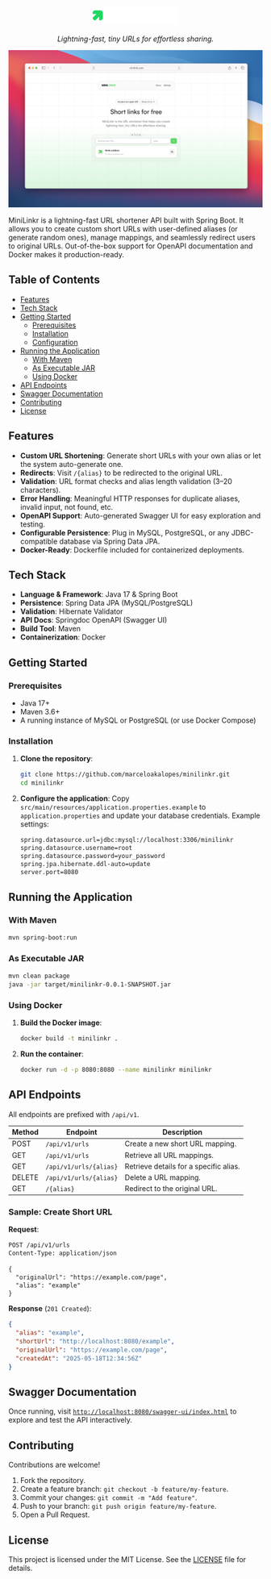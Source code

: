 <div style="display: flex; flex-direction: row; justify-content: center; gap: 12px; align-items: center; margin-top: 20px; margin-bottom: 20px;">
    <img height="36" src="https://raw.githubusercontent.com/marceloakalopes/minilinkr/refs/heads/main/images/logo.png" alt="MiniLinkr Logo" />
</div>

<p align="center">
  <i align="center">Lightning-fast, tiny URLs for effortless sharing.</i>
</p>


![MiniLinkr Sample](/images/sample.png)

MiniLinkr is a lightning-fast URL shortener API built with Spring Boot. It allows you to create custom short URLs with user-defined aliases (or generate random ones), manage mappings, and seamlessly redirect users to original URLs. Out-of-the-box support for OpenAPI documentation and Docker makes it production-ready.

## Table of Contents

* [Features](#features)
* [Tech Stack](#tech-stack)
* [Getting Started](#getting-started)
  * [Prerequisites](#prerequisites)
  * [Installation](#installation)
  * [Configuration](#configuration)
* [Running the Application](#running-the-application)
  * [With Maven](#with-maven)
  * [As Executable JAR](#as-executable-jar)
  * [Using Docker](#using-docker)
* [API Endpoints](#api-endpoints)
* [Swagger Documentation](#swagger-documentation)
* [Contributing](#contributing)
* [License](#license)

## Features

* **Custom URL Shortening**: Generate short URLs with your own alias or let the system auto-generate one.
* **Redirects**: Visit `/{alias}` to be redirected to the original URL.
* **Validation**: URL format checks and alias length validation (3–20 characters).
* **Error Handling**: Meaningful HTTP responses for duplicate aliases, invalid input, not found, etc.
* **OpenAPI Support**: Auto-generated Swagger UI for easy exploration and testing.
* **Configurable Persistence**: Plug in MySQL, PostgreSQL, or any JDBC-compatible database via Spring Data JPA.
* **Docker-Ready**: Dockerfile included for containerized deployments.

## Tech Stack

* **Language & Framework**: Java 17 & Spring Boot
* **Persistence**: Spring Data JPA (MySQL/PostgreSQL)
* **Validation**: Hibernate Validator
* **API Docs**: Springdoc OpenAPI (Swagger UI)
* **Build Tool**: Maven
* **Containerization**: Docker

## Getting Started

### Prerequisites

* Java 17+
* Maven 3.6+
* A running instance of MySQL or PostgreSQL (or use Docker Compose)

### Installation

1. **Clone the repository**:

   ```bash
   git clone https://github.com/marceloakalopes/minilinkr.git
   cd minilinkr
   ```

2. **Configure the application**:
   Copy `src/main/resources/application.properties.example` to `application.properties` and update your database credentials. Example settings:

   ```properties
   spring.datasource.url=jdbc:mysql://localhost:3306/minilinkr
   spring.datasource.username=root
   spring.datasource.password=your_password
   spring.jpa.hibernate.ddl-auto=update
   server.port=8080
   ```

## Running the Application

### With Maven

```bash
mvn spring-boot:run
```

### As Executable JAR

```bash
mvn clean package
java -jar target/minilinkr-0.0.1-SNAPSHOT.jar
```

### Using Docker

1. **Build the Docker image**:

   ```bash
   docker build -t minilinkr .
   ```

2. **Run the container**:
   ```bash
   docker run -d -p 8080:8080 --name minilinkr minilinkr
   ```

## API Endpoints

All endpoints are prefixed with `/api/v1`.

| Method | Endpoint               | Description                            |
| ------ | ---------------------- | -------------------------------------- |
| POST   | `/api/v1/urls`         | Create a new short URL mapping.        |
| GET    | `/api/v1/urls`         | Retrieve all URL mappings.             |
| GET    | `/api/v1/urls/{alias}` | Retrieve details for a specific alias. |
| DELETE | `/api/v1/urls/{alias}` | Delete a URL mapping.                  |
| GET    | `/{alias}`             | Redirect to the original URL.          |

### Sample: Create Short URL

**Request**:

```http
POST /api/v1/urls
Content-Type: application/json

{  
  "originalUrl": "https://example.com/page",  
  "alias": "example"
}
```

**Response** (`201 Created`):

```json
{
  "alias": "example",
  "shortUrl": "http://localhost:8080/example",
  "originalUrl": "https://example.com/page",
  "createdAt": "2025-05-18T12:34:56Z"
}
```

## Swagger Documentation

Once running, visit [`http://localhost:8080/swagger-ui/index.html`](http://localhost:8080/swagger-ui/index.html) to explore and test the API interactively.

## Contributing

Contributions are welcome!

1. Fork the repository.
2. Create a feature branch: `git checkout -b feature/my-feature`.
3. Commit your changes: `git commit -m "Add feature"`.
4. Push to your branch: `git push origin feature/my-feature`.
5. Open a Pull Request.

## License

This project is licensed under the MIT License. See the [LICENSE](LICENSE) file for details.
